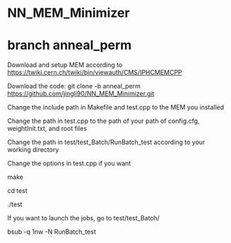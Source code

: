 # NN_MEM_Minimizer
# branch anneal_perm

Download and setup MEM according to https://twiki.cern.ch/twiki/bin/viewauth/CMS/IPHCMEMCPP

Download the code: 
git clone -b anneal_perm https://github.com/jingli90/NN_MEM_Minimizer.git

Change the include path in Makefile and test.cpp to the MEM you installed

Change the path in test.cpp to the path of your path of config.cfg, weightInit.txt, and root files 

Change the path in test/test_Batch/RunBatch_test according to your working directory

Change the options in test.cpp if you want

make

cd test

./test

If you want to launch the jobs, go to test/test_Batch/

bsub -q 1nw -N RunBatch_test
